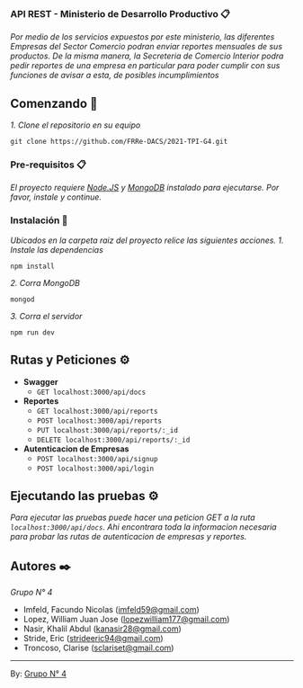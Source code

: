 ### API REST - Ministerio de Desarrollo Productivo 📋

_Por medio de los servicios expuestos por este ministerio, las diferentes Empresas del Sector Comercio podran enviar reportes mensuales de sus productos. De la misma manera, la Secreteria de Comercio Interior podra pedir reportes de una empresa en particular para poder cumplir con sus funciones de avisar a esta, de posibles incumplimientos_

## Comenzando 🚀

_1. Clone el repositorio en su equipo_

```git
git clone https://github.com/FRRe-DACS/2021-TPI-G4.git
```

### Pre-requisitos 📋

_El proyecto requiere [Node.JS](https://nodejs.org/es/) y [MongoDB](https://www.mongodb.com/es) instalado para ejecutarse. Por favor, instale y continue._

### Instalación 🔧
_Ubicados en la carpeta raiz del proyecto relice las siguientes acciones._
_1. Instale las dependencias_

```
npm install
```
_2. Corra MongoDB_

```
mongod
```
_3. Corra el servidor_

```
npm run dev
```
## Rutas y Peticiones ⚙️
- **Swagger**
    - ```GET localhost:3000/api/docs```
- **Reportes**
    - ```GET localhost:3000/api/reports```
    - ```POST localhost:3000/api/reports```
    - ```PUT localhost:3000/api/reports/:_id```
    - ```DELETE localhost:3000/api/reports/:_id```
- **Autenticacion de Empresas**
    - ```POST localhost:3000/api/signup```
    - ```POST localhost:3000/api/login```
## Ejecutando las pruebas ⚙️

_Para ejecutar las pruebas puede hacer una peticion GET a la ruta ```localhost:3000/api/docs```. Ahi encontrara toda la informacion necesaria para probar las rutas de autenticacion de empresas y reportes._



## Autores ✒️

_Grupo N° 4_

* Imfeld, Facundo Nicolas ([imfeld59@gmail.com](mailto:imfeld59@gmail.com))
* Lopez, William Juan Jose ([lopezwilliam177@gmail.com](mailto:lopezwilliam177@gmail.com))
* Nasir, Khalil Abdul ([kanasir28@gmail.com](mailto:kanasir28@gmail.com))
* Stride, Eric ([strideeric94@gmail.com](mailto:strideeric94@gmail.com))
* Troncoso, Clarise ([sclariset@gmail.com](mailto:sclariset@gmail.com))

***

By: [Grupo N° 4](https://github.com/FRRe-DACS/2021-TPI-G4.git)
